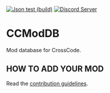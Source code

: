 [![Json test (build)](https://travis-ci.org/CCDirectLink/CCModDB.svg?branch=master)](https://travis-ci.org/CCDirectLink/CCModDB)
[![Discord Server](https://img.shields.io/discord/382339402338402315.svg?label=Discord%20Server)](https://discord.gg/TFs6n5v)
# CCModDB
Mod database for CrossCode.

## HOW TO ADD YOUR MOD
Read the [contribution guidelines](CONTRIBUTING.md).
